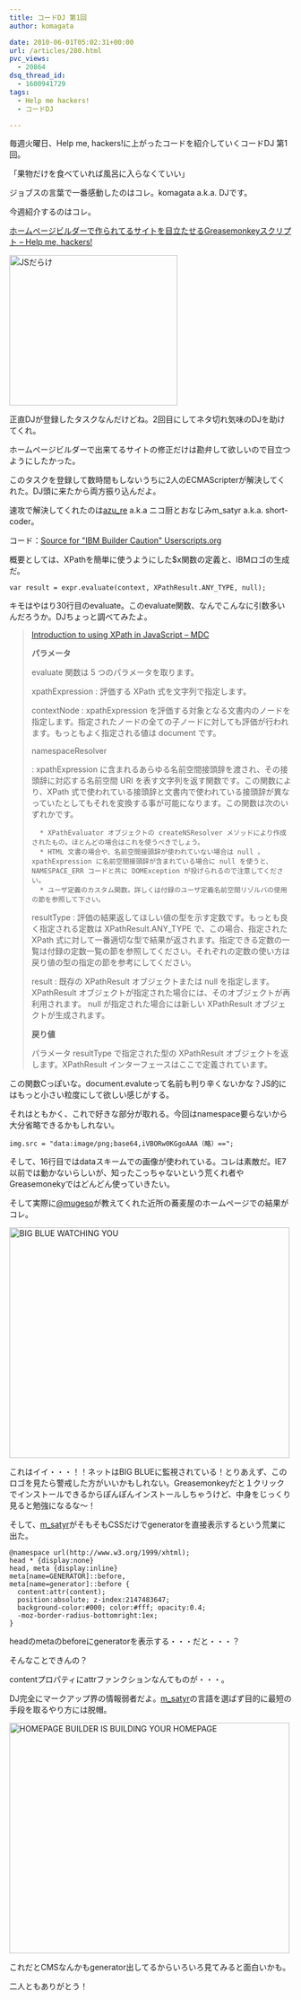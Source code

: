 ```yaml
---
title: コードDJ 第1回
author: komagata

date: 2010-06-01T05:02:31+00:00
url: /articles/280.html
pvc_views:
  - 20864
dsq_thread_id:
  - 1600941729
tags:
  - Help me hackers!
  - コードDJ

---
```

毎週火曜日、Help me, hackers!に上がったコードを紹介していくコードDJ 第1回。

「果物だけを食べていれば風呂に入らなくていい」

ジョブスの言葉で一番感動したのはコレ。komagata a.k.a. DJです。

今週紹介するのはコレ。

[ホームページビルダーで作られてるサイトを目立たせるGreasemonkeyスクリプト &#8211; Help me, hackers!][1]


  <a href="http://www.flickr.com/photos/komagata/4658737572/" title="JSだらけ by komagata, on Flickr"><img src="http://farm5.static.flickr.com/4053/4658737572_4de46a320a.jpg" width="300" height="268" alt="JSだらけ" /></a>


正直DJが登録したタスクなんだけどね。2回目にしてネタ切れ気味のDJを助けてくれ。

ホームページビルダーで出来てるサイトの修正だけは勘弁して欲しいので目立つようにしたかった。

このタスクを登録して数時間もしないうちに2人のECMAScripterが解決してくれた。DJ頭に来たから両方振り込んだよ。

速攻で解決してくれたのは[azu_re][2] a.k.a ニコ厨とおなじみm_satyr a.k.a. short-coder。

コード：[Source for "IBM Builder Caution" Userscripts.org][3]

概要としては、XPathを簡単に使うようにした$x関数の定義と、IBMロゴの生成だ。

    var result = expr.evaluate(context, XPathResult.ANY_TYPE, null);

キモはやはり30行目のevaluate。このevaluate関数、なんでこんなに引数多いんだろうか。DJちょっと調べてみたよ。

> [Introduction to using XPath in JavaScript &#8211; MDC][4]
>
> **パラメータ**
>
> evaluate 関数は 5 つのパラメータを取ります。
>
> xpathExpression
> :   評価する XPath 式を文字列で指定します。
>
> contextNode
> :   xpathExpression を評価する対象となる文書内のノードを指定します。指定されたノードの全ての子ノードに対しても評価が行われます。もっともよく指定される値は document です。
>
> namespaceResolver
>
> :   xpathExpression に含まれるあらゆる名前空間接頭辞を渡され、その接頭辞に対応する名前空間 URI を表す文字列を返す関数です。この関数により、XPath 式で使われている接頭辞と文書内で使われている接頭辞が異なっていたとしてもそれを変換する事が可能になります。この関数は次のいずれかです。
>     
>       * XPathEvaluator オブジェクトの createNSResolver メソッドにより作成されたもの。ほとんどの場合はこれを使うべきでしょう。
>       * HTML 文書の場合や、名前空間接頭辞が使われていない場合は null 。xpathExpression に名前空間接頭辞が含まれている場合に null を使うと、NAMESPACE_ERR コードと共に DOMException が投げられるので注意してください。
>       * ユーザ定義のカスタム関数。詳しくは付録のユーザ定義名前空間リゾルバの使用の節を参照して下さい。
>
> resultType
> :   評価の結果返してほしい値の型を示す定数です。もっとも良く指定される定数は XPathResult.ANY_TYPE で、この場合、指定された XPath 式に対して一番適切な型で結果が返されます。指定できる定数の一覧は付録の定数一覧の節を参照してください。それぞれの定数の使い方は戻り値の型の指定の節を参考にしてください。
>
> result
> :   既存の XPathResult オブジェクトまたは null を指定します。 XPathResult オブジェクトが指定された場合には、そのオブジェクトが再利用されます。 null が指定された場合には新しい XPathResult オブジェクトが生成されます。
>
> **戻り値**
>
> パラメータ resultType で指定された型の XPathResult オブジェクトを返します。XPathResult インターフェースはここで定義されています。

この関数Cっぽいな。document.evaluteって名前も判り辛くないかな？JS的にはもっと小さい粒度にして欲しい感じがする。

それはともかく、これで好きな部分が取れる。今回はnamespace要らないから大分省略できるかもしれない。

    img.src = "data:image/png;base64,iVBORw0KGgoAAA（略）==";

そして、16行目ではdataスキームでの画像が使われている。コレは素敵だ。IE7以前では動かないらしいが、知ったこっちゃないという荒くれ者やGreasemonekyではどんどん使っていきたい。

そして実際に[@mugeso][5]が教えてくれた近所の蕎麦屋のホームページでの結果がコレ。


  <a href="http://www.flickr.com/photos/komagata/4656403661/" title="BIG BLUE WATCHING YOU by komagata, on Flickr"><img src="http://farm5.static.flickr.com/4070/4656403661_422743c8b2.jpg" width="500" height="411" alt="BIG BLUE WATCHING YOU" /></a>


これはイイ・・・！！ネットはBIG BLUEに監視されている！とりあえず、このロゴを見たら警戒した方がいいかもしれない。Greasemonkeyだと１クリックでインストールできるからぽんぽんインストールしちゃうけど、中身をじっくり見ると勉強になるな〜！

そして、[m_satyr][6]がそもそもCSSだけでgeneratorを直接表示するという荒業に出た。

    @namespace url(http://www.w3.org/1999/xhtml);
    head * {display:none}
    head, meta {display:inline}
    meta[name=GENERATOR]::before,
    meta[name=generator]::before {
      content:attr(content);
      position:absolute; z-index:2147483647;
      background-color:#000; color:#fff; opacity:0.4;
      -moz-border-radius-bottomright:1ex;
    }

headのmetaのbeforeにgeneratorを表示する・・・だと・・・？

そんなことできんの？

contentプロパティにattrファンクションなんてものが・・・。

DJ完全にマークアップ界の情報弱者だよ。[m_satyr][6]の言語を選ばず目的に最短の手段を取るやり方には脱帽。


  <a href="http://www.flickr.com/photos/komagata/4657018304/" title="HOMEPAGE BUILDER IS BUILDING YOUR HOMEPAGE by komagata, on Flickr"><img src="http://farm5.static.flickr.com/4048/4657018304_fdc87195cf.jpg" width="500" height="411" alt="HOMEPAGE BUILDER IS BUILDING YOUR HOMEPAGE" /></a>


これだとCMSなんかもgenerator出してるからいろいろ見てみると面白いかも。

二人ともありがとう！

 [1]: http://help-me-hackers.com/tasks/61
 [2]: http://help-me-hackers.com/azu_re
 [3]: http://userscripts.org/scripts/review/78014
 [4]: https://developer.mozilla.org/Ja/Introduction_to_using_XPath_in_JavaScript#Specifying_the_Return_Type
 [5]: http://twitter.com/mugeso
 [6]: http://help-me-hackers.com/m_satyr
